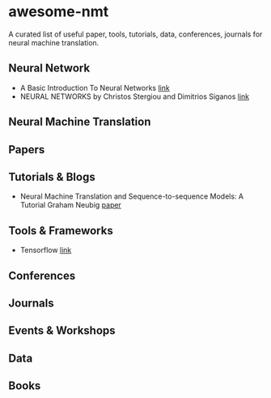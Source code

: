 # awesome-nmt
A curated list of useful paper, tools, tutorials, data, conferences, journals for neural machine translation.

## Neural Network
- A Basic Introduction To Neural Networks [link](http://pages.cs.wisc.edu/~bolo/shipyard/neural/local.html)
- NEURAL NETWORKS by Christos Stergiou and Dimitrios Siganos [link](https://www.doc.ic.ac.uk/~nd/surprise_96/journal/vol4/cs11/report.html)
## Neural Machine Translation


## Papers

## Tutorials & Blogs
- Neural Machine Translation and Sequence-to-sequence Models: A Tutorial Graham Neubig [paper](https://arxiv.org/abs/1703.01619)
## Tools & Frameworks
- Tensorflow [link](https://tensorflow.org)
## Conferences

## Journals

## Events & Workshops

## Data

## Books

